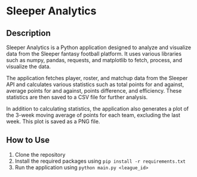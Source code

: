# Sleeper Analytics

## Description

Sleeper Analytics is a Python application designed to analyze and visualize data from the Sleeper fantasy football
platform. It uses various libraries such as numpy, pandas, requests, and matplotlib to fetch, process, and visualize the
data.

The application fetches player, roster, and matchup data from the Sleeper API and calculates various statistics such as
total points for and against, average points for and against, points difference, and efficiency. These statistics are
then saved to a CSV file for further analysis.

In addition to calculating statistics, the application also generates a plot of the 3-week moving average of points for
each team, excluding the last week. This plot is saved as a PNG file.

## How to Use
1. Clone the repository
2. Install the required packages using `pip install -r requirements.txt`
3. Run the application using `python main.py <league_id>`